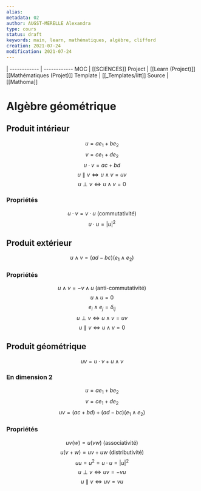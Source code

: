 ```yaml
---
alias:
metadata: 02
author: AUGST-MERELLE Alexandra
type: cours
status: draft
keywords: main, learn, mathématiques, algèbre, clifford
creation: 2021-07-24
modification: 2021-07-24
---
```

 | 
------------ | ------------
MOC | [[SCIENCES]]
Project | [[Learn (Project)]] [[Mathématiques (Projet)]]
Template | [[_Templates/litt]]
Source | [[Mathoma]]
# Algèbre géométrique
## Produit intérieur
$$u = a e_1 + b e_2$$
$$v = c e_1 + d e_2$$
$$u \cdot v = ac + bd$$
$$u \parallel v \Leftrightarrow u \wedge v = uv$$
$$u \perp v \Leftrightarrow u \wedge v = 0$$
### Propriétés
$$u \cdot v = v \cdot u \text{ (commutativité)}$$
$$u \cdot u = | u |^2$$
## Produit extérieur
$$
u \wedge v = ( ad - bc ) ( e_1 \wedge e_2 )
$$
### Propriétés
$$u \wedge v = - v \wedge u \text{ (anti-commutativité)}$$
$$u \wedge u = 0$$
$$e_i \wedge e_j = \delta_{ij}$$
$$u \perp v \Leftrightarrow u \wedge v = uv$$
$$u \parallel v \Leftrightarrow u \wedge v = 0$$
## Produit géométrique
$$uv = u \cdot v + u \wedge v$$
### En dimension 2
$$u = a e_1 + b e_2$$
$$v = c e_1 + d e_2$$
$$uv = (ac+bd) + (ad-bc)(e_1 \wedge e_2)$$
### Propriétés
$$uv(w)=u(vw) \text{ (associativité)}$$
$$u(v+w)=uv + uw \text{ (distributivité)}$$
$$uu=u^2=u \cdot u=|u|^2$$
$$u \perp v \Leftrightarrow uv = -vu$$
$$u \parallel v \Leftrightarrow uv = vu$$
